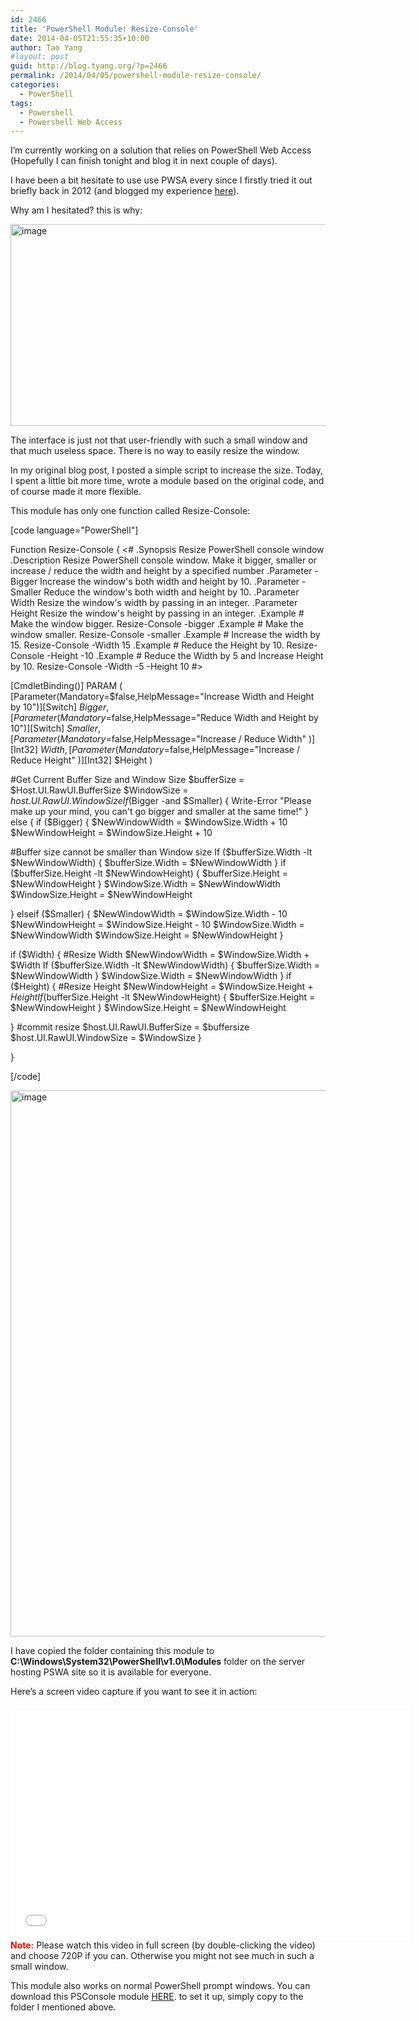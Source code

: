 ```yaml
---
id: 2466
title: 'PowerShell Module: Resize-Console'
date: 2014-04-05T21:55:35+10:00
author: Tao Yang
#layout: post
guid: http://blog.tyang.org/?p=2466
permalink: /2014/04/05/powershell-module-resize-console/
categories:
  - PowerShell
tags:
  - Powershell
  - Powershell Web Access
---
```

I’m currently working on a solution that relies on PowerShell Web Access (Hopefully I can finish tonight and blog it in next couple of days).

I have been a bit hesitate to use use PWSA every since I firstly tried it out briefly back in 2012 (and blogged my experience <a href="http://blog.tyang.org/2012/11/10/my-first-impression-on-powershell-web-access/">here</a>).

Why am I hesitated? this is why:

<a href="http://blog.tyang.org/wp-content/uploads/2014/04/image6.png"><img style="display: inline; border: 0px;" title="image" alt="image" src="http://blog.tyang.org/wp-content/uploads/2014/04/image_thumb6.png" width="580" height="323" border="0" /></a>

The interface is just not that user-friendly with such a small window and that much useless space. There is no way to easily resize the window.

In my original blog post, I posted a simple script to increase the size. Today, I spent a little bit more time, wrote a module based on the original code, and of course made it more flexible.

This module has only one function called Resize-Console:

[code language="PowerShell"]

Function Resize-Console
{
&lt;#  .Synopsis Resize PowerShell console window .Description Resize PowerShell console window. Make it bigger, smaller or increase / reduce the width and height by a specified number .Parameter -Bigger Increase the window's both width and height by 10. .Parameter -Smaller Reduce the window's both width and height by 10. .Parameter Width Resize the window's width by passing in an integer. .Parameter Height Resize the window's height by passing in an integer. .Example # Make the window bigger. Resize-Console -bigger  .Example # Make the window smaller. Resize-Console -smaller  .Example # Increase the width by 15. Resize-Console -Width 15  .Example # Reduce the Height by 10. Resize-Console -Height -10  .Example # Reduce the Width by 5 and Increase Height by 10. Resize-Console -Width -5 -Height 10 #&gt;

[CmdletBinding()]
PARAM (
[Parameter(Mandatory=$false,HelpMessage="Increase Width and Height by 10")][Switch] $Bigger,
[Parameter(Mandatory=$false,HelpMessage="Reduce Width and Height by 10")][Switch] $Smaller,
[Parameter(Mandatory=$false,HelpMessage="Increase / Reduce Width" )][Int32] $Width,
[Parameter(Mandatory=$false,HelpMessage="Increase / Reduce Height" )][Int32] $Height
)

#Get Current Buffer Size and Window Size
$bufferSize = $Host.UI.RawUI.BufferSize
$WindowSize = $host.UI.RawUI.WindowSize
If ($Bigger -and $Smaller)
{
Write-Error "Please make up your mind, you can't go bigger and smaller at the same time!"
} else {
if ($Bigger)
{
$NewWindowWidth = $WindowSize.Width + 10
$NewWindowHeight = $WindowSize.Height + 10

#Buffer size cannot be smaller than Window size
If ($bufferSize.Width -lt $NewWindowWidth)
{
$bufferSize.Width = $NewWindowWidth
}
if ($bufferSize.Height -lt $NewWindowHeight)
{
$bufferSize.Height = $NewWindowHeight
}
$WindowSize.Width = $NewWindowWidth
$WindowSize.Height = $NewWindowHeight

} elseif ($Smaller)
{
$NewWindowWidth = $WindowSize.Width - 10
$NewWindowHeight = $WindowSize.Height - 10
$WindowSize.Width = $NewWindowWidth
$WindowSize.Height = $NewWindowHeight
}

if ($Width)
{
#Resize Width
$NewWindowWidth = $WindowSize.Width + $Width
If ($bufferSize.Width -lt $NewWindowWidth)
{
$bufferSize.Width = $NewWindowWidth
}
$WindowSize.Width = $NewWindowWidth
}
if ($Height)
{
#Resize Height
$NewWindowHeight = $WindowSize.Height + $Height
If ($bufferSize.Height -lt $NewWindowHeight)
{
$bufferSize.Height = $NewWindowHeight
}
$WindowSize.Height = $NewWindowHeight

}
#commit resize
$host.UI.RawUI.BufferSize = $buffersize
$host.UI.RawUI.WindowSize = $WindowSize
}

}

[/code]

<a href="http://blog.tyang.org/wp-content/uploads/2014/04/image7.png"><img style="display: inline; border: 0px;" title="image" alt="image" src="http://blog.tyang.org/wp-content/uploads/2014/04/image_thumb7.png" width="580" height="874" border="0" /></a>

I have copied the folder containing this module to <strong>C:\Windows\System32\PowerShell\v1.0\Modules</strong> folder on the server hosting PSWA site so it is available for everyone.

Here’s a screen video capture if you want to see it in action:
<iframe src="//www.youtube.com/embed/HwS20Ahe2lc" height="375" width="640" allowfullscreen="" frameborder="0"></iframe>
<span style="color: #ff0000;"><strong>Note:</strong></span> Please watch this video in full screen (by double-clicking the video) and choose 720P if you can. Otherwise you might not see much in such a small window.

This module also works on normal PowerShell prompt windows. You can download this PSConsole module <a href="http://blog.tyang.org/wp-content/uploads/2014/04/PSConsole.zip">HERE</a>. to set it up, simply copy to the folder I mentioned above.